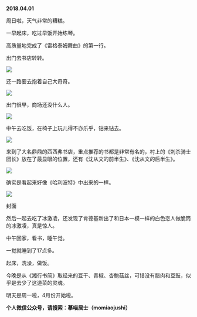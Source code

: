 
          
            
**2018.04.01**

周日啦，天气非常的糟糕。

一早起床，吃过早饭开始练琴。

高质量地完成了《雷格泰姆舞曲》的第一行。

出门去书店转转。




![](//upload-images.jianshu.io/upload_images/51001-1dcbb3284e7c1f9a.jpg)




还一路要去抱着自己大奇奇。




![](//upload-images.jianshu.io/upload_images/51001-236e2507ee399e81.jpg)




出门很早，商场还没什么人。




![](//upload-images.jianshu.io/upload_images/51001-25992acc607f5014.jpg)




中午去吃饭，在椅子上玩儿得不亦乐乎，钻来钻去。




![](//upload-images.jianshu.io/upload_images/51001-2f75019e3e6733cf.jpg)




来到了大名鼎鼎的西西弗书店，重点推荐的书都是非常有名的，村上的《刺杀骑士团长》放在了最显眼的位置，还有《沈从文的前半生》、《沈从文的后半生》。




![](//upload-images.jianshu.io/upload_images/51001-87fd7ed57f318db1.jpg)




确实是看起来好像《哈利波特》中出来的一样。




![](//upload-images.jianshu.io/upload_images/51001-360f47de7c443b48.jpg)

封面


然后一起去吃了冰激凌，还发现了肯德基新出了和日本一模一样的白色恋人做脆筒的冰激凌，真是惊人。

中午回家，看书，睡午觉。

一觉就睡到了17点多。

起床，洗澡，做饭。

今晚是从《湘行书简》取经来的豆干、青椒、杏鲍菇丝，可惜没有腊肉和豆豉，似乎是去少了这道菜的灵魂。

明天是周一啦，4月份开始啦。


**个人微信公众号，请搜索：摹喵居士（momiaojushi）**

          
        